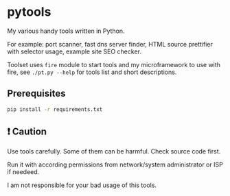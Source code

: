 # pytools

My various handy tools written in Python.

For example: port scanner, fast dns server finder, HTML source prettifier with selector usage, example site SEO checker.

Toolset uses `fire` module to start tools and my microframework to use with fire, see `./pt.py --help` for tools list and short descriptions.

## Prerequisites

```sh
pip install -r requirements.txt
```

## :exclamation: Caution

Use tools carefully. Some of them can be harmful. Check source code first.

Run it with according permissions from network/system administrator or ISP if needeed.

I am not responsible for your bad usage of this tools.
